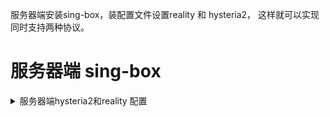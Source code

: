 服务器端安装sing-box，装配置文件设置reality 和 hysteria2， 这样就可以实现同时支持两种协议。

# 服务器端 sing-box


<details><summary>服务器端hysteria2和reality 配置</summary>

```
bash <(curl -fsSL https://sing-box.app/deb-install.sh)

```
